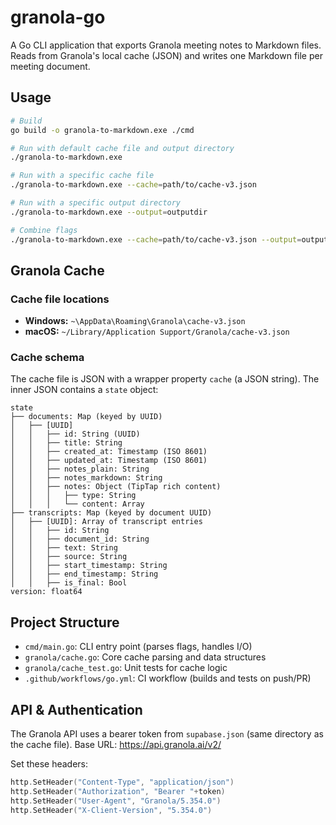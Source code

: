 # granola-go

A Go CLI application that exports Granola meeting notes to Markdown files. Reads from Granola's local cache (JSON) and writes one Markdown file per meeting document.

## Usage

```sh
# Build
go build -o granola-to-markdown.exe ./cmd

# Run with default cache file and output directory
./granola-to-markdown.exe

# Run with a specific cache file
./granola-to-markdown.exe --cache=path/to/cache-v3.json

# Run with a specific output directory
./granola-to-markdown.exe --output=outputdir

# Combine flags
./granola-to-markdown.exe --cache=path/to/cache-v3.json --output=outputdir
```

## Granola Cache

### Cache file locations

- **Windows:** `~\AppData\Roaming\Granola\cache-v3.json`
- **macOS:** `~/Library/Application Support/Granola/cache-v3.json`

### Cache schema

The cache file is JSON with a wrapper property `cache` (a JSON string). The inner JSON contains a `state` object:

```text
state
├── documents: Map (keyed by UUID)
│   ├── [UUID]
│   │   ├── id: String (UUID)
│   │   ├── title: String
│   │   ├── created_at: Timestamp (ISO 8601)
│   │   ├── updated_at: Timestamp (ISO 8601)
│   │   ├── notes_plain: String
│   │   ├── notes_markdown: String
│   │   ├── notes: Object (TipTap rich content)
│   │   │   ├── type: String
│   │   │   └── content: Array
├── transcripts: Map (keyed by document UUID)
│   ├── [UUID]: Array of transcript entries
│   │   ├── id: String
│   │   ├── document_id: String
│   │   ├── text: String
│   │   ├── source: String
│   │   ├── start_timestamp: String
│   │   ├── end_timestamp: String
│   │   ├── is_final: Bool
version: float64
```

## Project Structure

- `cmd/main.go`: CLI entry point (parses flags, handles I/O)
- `granola/cache.go`: Core cache parsing and data structures
- `granola/cache_test.go`: Unit tests for cache logic
- `.github/workflows/go.yml`: CI workflow (builds and tests on push/PR)

## API & Authentication

The Granola API uses a bearer token from `supabase.json` (same directory as the cache file). Base URL: <https://api.granola.ai/v2/>

Set these headers:

```go
http.SetHeader("Content-Type", "application/json")
http.SetHeader("Authorization", "Bearer "+token)
http.SetHeader("User-Agent", "Granola/5.354.0")
http.SetHeader("X-Client-Version", "5.354.0")
```

